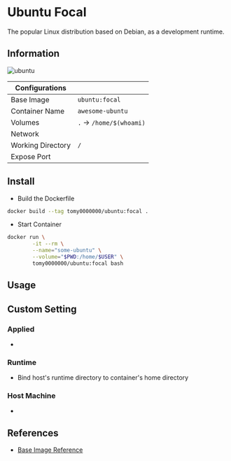 # Ubuntu Focal

The popular Linux distribution based on Debian, as a development runtime.

## Information

![ubuntu](https://github.com/tomy0000000/Docker-Registry/workflows/ubuntu/badge.svg)

| Configurations    |                         |
| ----------------- | ----------------------- |
| Base Image        | `ubuntu:focal`          |
| Container Name    | `awesome-ubuntu`        |
| Volumes           | `.` → `/home/$(whoami)` |
| Network           |                         |
| Working Directory | `/`                     |
| Expose Port       |                         |

## Install

* Build the Dockerfile

```bash
docker build --tag tomy0000000/ubuntu:focal .
```

* Start Container

```bash
docker run \
		-it --rm \
		--name="some-ubuntu" \
		--volume="$PWD:/home/$USER" \
		tomy0000000/ubuntu:focal bash
```

## Usage




## Custom Setting

### Applied

* 

### Runtime

* Bind host's runtime directory to container's home directory

### Host Machine

* 

## References

* [Base Image Reference](https://hub.docker.com/_/ubuntu)
